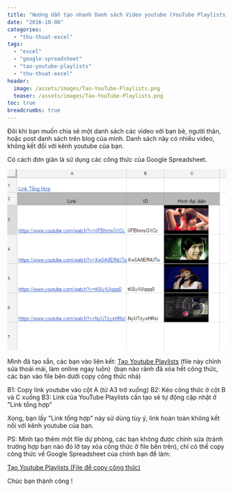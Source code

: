 ```yaml
---
title: "Hướng dẫn tạo nhanh Danh sách Video youtube (YouTube Playlists) với Google Spreadsheet"
date: "2016-10-08"
categories: 
  - "thu-thuat-excel"
tags: 
  - "excel"
  - "google-spreadsheet"
  - "tao-youtube-playlists"
  - "thu-thuat-excel"
header:
  image: /assets/images/Tao-YouTube-Playlists.png
  teaser: /assets/images/Tao-YouTube-Playlists.png
toc: true
breadcrumbs: true
---
```


Đôi khi bạn muốn chia sẻ một danh sách các video với bạn bè, người thân, hoặc post danh sách trên blog của mình. Danh sách này có nhiều video, không kết đối với kênh youtube của bạn.

Có cách đơn giản là sử dụng các công thức của Google Spreadsheet.

![Hướng dẫn tạo nhanh Danh sách Video youtube (YouTube Playlists) với Google Spreadsheet](/assets/images/Tao-YouTube-Playlists.png)

Mình đã tạo sẵn, các bạn vào liên kết: [Tạo Youtube Playlists](https://docs.google.com/spreadsheets/d/1tC2gix1nMH0GBv3uXDk4n8Tvy7QgEkoOvzsrRnqRBcQ/edit?usp=sharing) (file này chỉnh sửa thoải mái, làm online ngay luôn)  (bạn nào rảnh đã xóa hết công thức, các bạn vào file bên dưới copy công thức nhá)

B1: Copy link youtube vào cột A (từ A3 trở xuống) B2: Kéo công thức ở cột B và C xuống B3: Link của YouTube Playlists cần tạo sẽ tự động cập nhật ở "Link tổng hợp"

Xong, bạn lấy "Link tổng hợp" này sử dùng tùy ý, link hoàn toàn không kết nối với kênh youtube của bạn.

PS: Mình tạo thêm một file dự phòng, các bạn không được chỉnh sửa (tránh trường hợp bạn nào đó lỡ tay xóa công thức ở file bên trên), chỉ có thể copy công thức về Google Spreadsheet của chính bạn để làm:

[Tạo Youtube Playlists (File để copy công thức)](https://docs.google.com/spreadsheets/d/1FbxYIWyeebbmakFHg2LY-dxkm1dI_GWCmbanXnONF6k/edit#gid=0)

Chúc bạn thành công !

